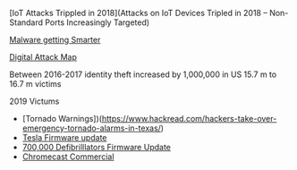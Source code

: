 [IoT Attacks Trippled in 2018](Attacks on IoT Devices Tripled in 2018 – Non-Standard Ports Increasingly Targeted)

[Malware getting Smarter](https://arstechnica.com/information-technology/2019/03/mirai-botnet-aims-to-wrap-its-tentacles-around-a-new-crop-of-iot-devices/)


[Digital Attack Map](http://www.digitalattackmap.com/)



Between 2016-2017 identity theft increased by 1,000,000 in US 15.7 m to 16.7 m victims

2019 Victums
* [Tornado Warnings])(https://www.hackread.com/hackers-take-over-emergency-tornado-alarms-in-texas/)
* [Tesla Firmware update](https://www.zdnet.com/article/tesla-car-hacked-at-pwn2own-contest/)
* [700,000 Defibrilllators Firmware Update](https://gizmodo.com/hundreds-of-thousands-of-medtronic-defibrillators-could-1833481773)
* [Chromecast Commercial](https://www.zdnet.com/article/hacker-hijacks-thousands-of-chromecasts-and-smart-tvs-to-play-pewdiepie-ad/)